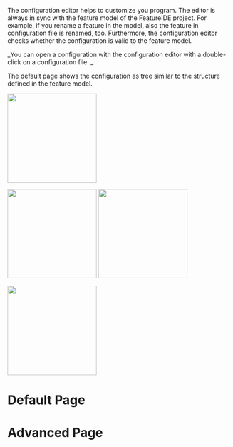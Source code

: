 The configuration editor helps to customize you program. The editor is always in sync with the feature model of the FeatureIDE project. For example, if you rename a feature in the model, also the feature in configuration file is renamed, too. 
Furthermore, the configuration editor checks whether the configuration is valid to the feature model.

_You can open a configuration with the configuration editor with a double-click on a configuration file. _

The default page shows the configuration as tree similar to the structure defined in the feature model.

<img width="200" 
src="https://github.com/tthuem/FeatureIDE/wiki/Assets/FeatureModelEditor/ConfigurationEditor/configuration.PNG">

<img width="200" src="https://github.com/tthuem/FeatureIDE/wiki/Assets/FeatureModelEditor/ConfigurationEditor/advancedpage.PNG">

<img width="200" src="https://github.com/tthuem/FeatureIDE/wiki/Assets/FeatureModelEditor/ConfigurationEditor/configurationhelp.PNG">

<img width="200" 
src="https://github.com/tthuem/FeatureIDE/wiki/Assets/FeatureModelEditor/ConfigurationEditor/sourcepage.PNG">

# Default Page
# Advanced Page